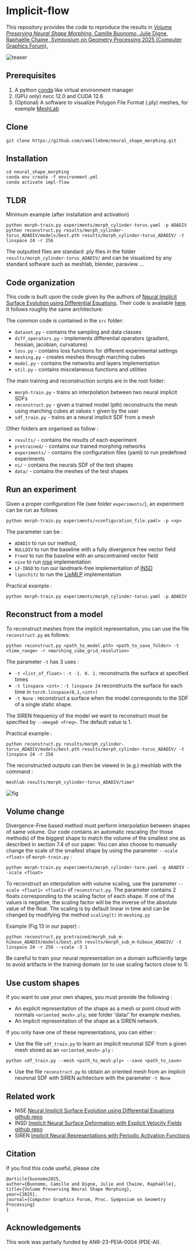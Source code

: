 # Implicit-flow

This repository provides the code to reproduce the results in [*Volume Preserving Neural Shape Morphing*, Camille Buonomo, Julie Digne, Raphaëlle Chaine, Symposium on Geometry Processing 2025 (Computer Graphics Forum).](https://hal.science/hal-05113996)

![teaser](figs/teaser.png)

## Prerequisites

1. A python [conda](https://www.anaconda.com/) like virtual environment manager
2. (GPU only) nvcc 12.0 and CUDA 12.6
3. (Optional) A software to visualize Polygon File Format (.ply) meshes, for exemple [MeshLab](https://www.meshlab.net/)


## Clone
```
git clone https://github.com/camillebnm/neural_shape_morphing.git
```
## Installation
```
cd neural_shape_morphing
conda env create -f environment.yml
conda activate impl-flow
```

## TLDR

Minimum example (after installation and activation)
```
python morph-train.py experiments/morph_cylinder-torus.yaml -p ADADIV
python reconstruct.py results/morph_cylinder-torus_ADADIV/models/best.pth results/morph_cylinder-torus_ADADIV/ -t linspace 24 -r 256
```
The outputted files are standard .ply files in the folder `results/morph_cylinder-torus_ADADIV/` and can be visualized by any standard software such as meshlab, blender, paraview ...

## Code organization
This code is built upon the code given by the authors of [Neural Implicit Surface Evolution using Differential Equations](https://arxiv.org/abs/2201.09636). Their code is available [here](https://dsilvavinicius.github.io/nise/). It follows roughly the same architecture:


The common code is contained in the `src` folder:
* `dataset.py` - contains the sampling and data classes
* `diff_operators.py` - implements differential operators (gradient, hessian, jacobian, curvatures)
* `loss.py` - contains loss functions for different experimental settings
* `meshing.py` - creates meshes through marching cubes
* `model.py` - contains the networks and layers implementation
* `util.py` - contains miscelaneous functions and utilities

The main training and reconstruction scripts are in the root folder:
* `morph-train.py` - trains an interpolation between two neural implicit SDFs 
* `reconstruct.py` - given a trained model (pth) reconstructs the mesh using marching cubes at values `t` given by the user
* `sdf_train.py` - trains an a neural implicit SDF from a mesh

Other folders are organised as follow : 
* `results/` - contains the results of each experiment 
* `pretrained/` - contains our trained morphing networks
* `experiments/` - contains the configuration files (yaml) to run predefined experiments
* `ni/` - contains the neurals SDF of the test shapes 
* `data/` - contains the meshes of the test shapes

## Run an experiment

Given a proper configuration file (see folder `experiments/`), an experiment can be run as follows
```
python morph-train.py experiments/<configuration_file.yaml> -p <xp>
```
The <xp> parameter can be  : 
* `ADADIV` to run our method,
* `NULLDIV` to run the baseline with a fully divergence free vector field
* `FreeV` to run the baseline with an unscontrained vector field
* `nise` to run [nise](https://arxiv.org/abs/2201.09636) implementation
* `LF-INSD` to run our landmark-free implementation of [INSD](https://github.com/Sangluisme/Implicit-surf-Deformation)
* `lipschitz` to run the [LipMLP](https://github.com/ml-for-gp/jaxgptoolbox/tree/main/demos/lipschitz_mlp) implementation

Practical example : 

```
python morph-train.py experiments/morph_cylinder-torus.yaml -p ADADIV
```
## Reconstruct from a model

To reconstruct meshes from the implicit representation, you can use the file `reconstruct.py` as follows: 
```
python reconstruct.py <path_to_model.pth> <path_to_save_folder> -t <time_range> -r <marching_cube_grid_resolution>
```
The parameter `-t` has 3 uses : 
* `-t <list_of_float>` : `-t -1. 0. 1.` reconstructs the surface at specified times
* `-t linspace <int>` : `-t linspace 24` reconstructs the surface for each time in `torch.linspace(0,1,<int>)`
* `-t None` : reconstruct a surface when the model corresponds to the SDF of a single static shape.

The SIREN frequency of the model we want to reconstruct must be specified by `--omega0 <Freq>`. The default value is 1. 

Practical example :

```
python reconstruct.py results/morph_cylinder-torus_ADADIV/models/best.pth results/morph_cylinder-torus_ADADIV/ -t linspace 24 -r 256
```
The reconstructed outputs can then be viewed in (e.g.) meshlab with the command : 
```
meshlab results/morph_cylinder-torus_ADADIV/time*
```
    
![fig](figs/fig.gif)
    
## Volume change

Divergence-Free based method must perform interpolation between shapes of same volume. Our code contains an automatic rescaling (for those methods) of the biggest shape to match the volume of the smallest one as described in section 7.4 of our paper. You can also choose to manually change the scale of the smallest shape by using the parameter `--scale <float>` of `morph-train.py` : 

```
python morph-train.py experiments/morph_cylinder-tore.yaml -p ADADIV --scale <float>
```
    
 To reconstruct an interpolation with volume scaling, use the parameter `--scale <float1> <float2>` of `reconstruct.py`. The parameter contains 2 floats corresponding to the scaling factor of each shape. If one of the values is negative, the scaling factor will be the inverse of the absolute value of the float. The scaling is by default linear in time and can be changed by modifying the method `scaling(t)` in `meshing.py`
    
Example (Fig 13 in our paper) : 
```
python reconstruct.py pretrained/morph_sub_m-hiboux_ADADIV/models/best.pth results/morph_sub_m-hiboux_ADADIV/ -t linspace 24 -r 256 --scale -3 1
``` 
  
Be careful to train your neural representation on a domain sufficiently large to avoid artifacts in the training domain (or to use scaling factors close to 1).
    
## Use custom shapes 
If you want to use your own shapes, you must provide the following : 
* An explicit representation of the shape as a mesh or point cloud with normals `<oriented_mesh>.ply`, see folder 'data/' for example meshes.
* An implicit representation of the shape as a SIREN network. 
    
If you only have one of these representations, you can either : 
* Use the file `sdf_train.py` to learn an implicit neuronal SDF from a given mesh stored as an `<oriented_mesh>.ply` : 
    
```
python sdf_train.py --mesh <path_to_mesh.ply> --save <path_to_save>
```
* Use the file `reconstruct.py` to obtain an oriented mesh from an implicit neuronal SDF with SIREN achitecture with the parameter `-t None`



## Related work

- NISE [Neural Implicit Surface Evolution using Differential Equations](https://arxiv.org/abs/2201.09636) [github repo](https://dsilvavinicius.github.io/nise/)
- INSD [Implicit Neural Surface Deformation with Explicit Velocity Fields](https://openreview.net/forum?id=sYAFiHP6qr) [github repo](https://github.com/Sangluisme/Implicit-surf-Deformation)
- SIREN [Implicit Neural Representations with Periodic Activation Functions](https://www.vincentsitzmann.com/siren/)
    
## Citation
    
If you find this code useful, please cite
    
```
@article{buonomo2025,
author={Buonomo, Camille and Digne, Julie and Chaine, Raphaëlle},
title={Volume Preserving Neural Shape Morphing},
year={2025},
journal={Computer Graphics Forum, Proc. Symposium on Geometry Processing}
}
```
## Acknowledgements
    
This work was partially funded by ANR-23-PEIA-0004 (PDE-AI).

